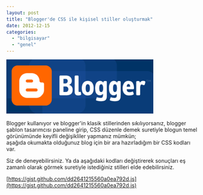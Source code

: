 ```yaml
---
layout: post
title: "Blogger'de CSS ile kişisel stiller oluşturmak"
date: 2012-12-15
categories: 
  - "bilgisayar"
  - "genel"
---
```


[![](/images/blogger.png)](http://www.varol.us/wp-content/uploads/2008/10/blogger.png)

Blogger kullanıyor ve blogger'in klasik stillerinden sıkılıyorsanız, blogger şablon tasarımcısı paneline girip, CSS düzenle demek suretiyle blogun temel görünümünde keyifli değişikliler yapmanız mümkün;  
aşağıda okumakta olduğunuz blog için bir ara hazırladığım bir CSS kodları var.  
  
  
Siz de deneyebilirsiniz. Ya da aşağıdaki kodları değiştirerek sonuçları eş zamanlı olarak görmek suretiyle istediğiniz stilleri elde edebilirsiniz.  
  
  
[https://gist.github.com/dd2641215560a0ea792d.js](https://gist.github.com/dd2641215560a0ea792d.js)
